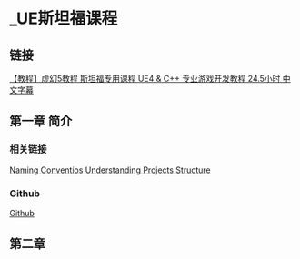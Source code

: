# _UE斯坦福课程

## 链接
[【教程】虚幻5教程 斯坦福专用课程 UE4 & C++ 专业游戏开发教程 24.5小时 中文字幕](https://www.bilibili.com/video/BV1nU4y1X7iQ)

## 第一章 简介
### 相关链接
[Naming Conventios](https://github.com/skylens-inc/ue4-style-guide/blob/master/README.md)
[Understanding Projects Structure](https://dev.epicgames.com/community/learning/courses/qpR/comprehending-projects-and-file-structure/K2l/understanding-project-structure)

### Github
[Github](第1章Github.md)

## 第二章



